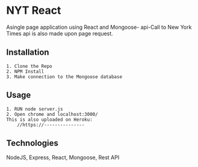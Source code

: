 # NYT React
Asingle page application using React and Mongoose- api-Call to New York Times api is also made upon page request.
## Installation
	1. Clone the Repo
	2. NPM Install
	3. Make connection to the Mongoose database 
## Usage
	1. RUN node server.js
	2. Open chrome and localhost:3000/
	This is also uploaded on Heroku: 
	    //https://---------------
## Technologies
NodeJS, Express, React, Mongoose, Rest API